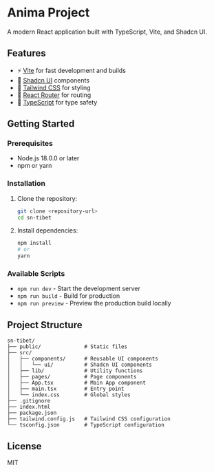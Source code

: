 # Anima Project

A modern React application built with TypeScript, Vite, and Shadcn UI.

## Features

- ⚡️ [Vite](https://vitejs.dev/) for fast development and builds
- 🎨 [Shadcn UI](https://ui.shadcn.com/) components
- 🎨 [Tailwind CSS](https://tailwindcss.com/) for styling
- 🔄 [React Router](https://reactrouter.com/) for routing
- 🚀 [TypeScript](https://www.typescriptlang.org/) for type safety

## Getting Started

### Prerequisites

- Node.js 18.0.0 or later
- npm or yarn

### Installation

1. Clone the repository:
   ```bash
   git clone <repository-url>
   cd sn-tibet
   ```

2. Install dependencies:
   ```bash
   npm install
   # or
   yarn
   ```

### Available Scripts

- `npm run dev` - Start the development server
- `npm run build` - Build for production
- `npm run preview` - Preview the production build locally

## Project Structure

```
sn-tibet/
├── public/              # Static files
├── src/
│   ├── components/      # Reusable UI components
│   │   └── ui/          # Shadcn UI components
│   ├── lib/             # Utility functions
│   ├── pages/           # Page components
│   ├── App.tsx          # Main App component
│   ├── main.tsx         # Entry point
│   └── index.css        # Global styles
├── .gitignore
├── index.html
├── package.json
├── tailwind.config.js   # Tailwind CSS configuration
└── tsconfig.json        # TypeScript configuration
```

## License

MIT
